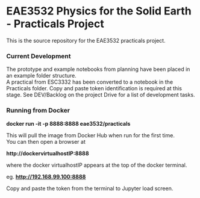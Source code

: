 # EAE3532 Physics for the Solid Earth - Practicals Project

This is the source repository for the EAE3532 practicals project.

### Current Development

The prototype and example notebooks from planning have been placed in an example folder structure.  
A practical from ESC3332 has been converted to a notebook in the Practicals folder.
Copy and paste token identification is required at this stage.
See DEV/Backlog on the project Drive for a list of development tasks.


### Running from Docker

__docker run -it -p 8888:8888 eae3532/practicals__  
  
This will pull the image from Docker Hub when run for the first time.  
You can then open a browser at  
  
__http://dockervirtualhostIP:8888__
  
where the docker virtualhostIP appears at the top of the docker terminal.  
  
eg. __http://192.168.99.100:8888__  

Copy and paste the token from the terminal to Jupyter load screen.
